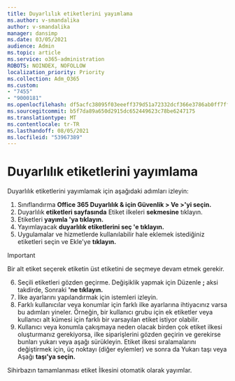 ```yaml
---
title: Duyarlılık etiketlerini yayımlama
ms.author: v-smandalika
author: v-smandalika
manager: dansimp
ms.date: 03/05/2021
audience: Admin
ms.topic: article
ms.service: o365-administration
ROBOTS: NOINDEX, NOFOLLOW
localization_priority: Priority
ms.collection: Adm_O365
ms.custom:
- "7455"
- "9000181"
ms.openlocfilehash: df5acfc38095f03eeeff379d51a72332dcf366e3786ab0ff7ffcd655cbafd1cf
ms.sourcegitcommit: b5f7da89a650d2915dc652449623c78be6247175
ms.translationtype: MT
ms.contentlocale: tr-TR
ms.lasthandoff: 08/05/2021
ms.locfileid: "53967389"
---
```

# <a name="publish-sensitivity-labels"></a>Duyarlılık etiketlerini yayımlama

Duyarlılık etiketlerini yayımlamak için aşağıdaki adımları izleyin:

1. Sınıflandırma **Office 365 Duyarlılık & için Güvenlik > Ve >'yi seçin.**
2. Duyarlılık **etiketleri sayfasında** Etiket ilkeleri **sekmesine** tıklayın.
3. Etiketleri **yayımla 'ya tıklayın.**
4. Yayımlayacak **duyarlılık etiketlerini seç 'e tıklayın.** 
5. Uygulamalar ve hizmetlerde kullanılabilir hale eklemek istediğiniz etiketleri seçin ve Ekle'ye **tıklayın.**
> [!IMPORTANT]
> Bir alt etiket seçerek etiketin üst etiketini de seçmeye devam etmek gerekir.
6. Seçili etiketleri gözden geçirme. Değişiklik yapmak için Düzenle **;** aksi takdirde, Sonraki **'ne tıklayın.**
7. İlke ayarlarını yapılandırmak için istemleri izleyin.
8. Farklı kullanıcılar veya konumlar için farklı ilke ayarlarına ihtiyacınız varsa bu adımları yineler. Örneğin, bir kullanıcı grubu için ek etiketler veya kullanıcı alt kümesi için farklı bir varsayılan etiket istiyor olabilir.
9. Kullanıcı veya konumla çakışmaya neden olacak birden çok etiket ilkesi oluşturmanız gerekiyorsa, ilke siparişlerini gözden geçirin ve gerekirse bunları yukarı veya aşağı sürükleyin. Etiket ilkesi sıralamalarını değiştirmek için, üç noktayı (diğer eylemler) ve sonra da Yukarı taşı veya Aşağı **taşı'ya seçin.** 

Sihirbazın tamamlanması etiket İlkesini otomatik olarak yayımlar.

